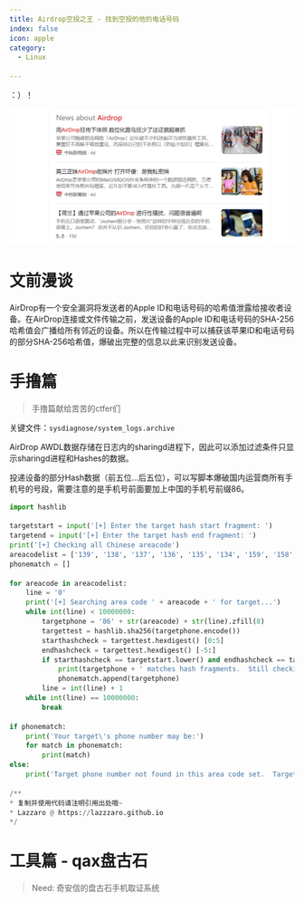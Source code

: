 ```yaml
---
title: Airdrop空投之王 - 找到空投的他的电话号码
index: false
icon: apple
category:
  - Linux

---
```




：）！

![image-20221230002534704](assets/image-20221230002534704.png)

# 文前漫谈

AirDrop有一个安全漏洞将发送者的Apple ID和电话号码的哈希值泄露给接收者设备。在AirDrop连接或文件传输之前，发送设备的Apple ID和电话号码的SHA-256哈希值会广播给所有邻近的设备。所以在传输过程中可以捕获该苹果ID和电话号码的部分SHA-256哈希值，爆破出完整的信息以此来识别发送设备。



# 手撸篇

> 手撸篇献给苦苦的ctfer们



关键文件：`sysdiagnose/system_logs.archive`

AirDrop AWDL数据存储在日志内的sharingd进程下，因此可以添加过滤条件只显示sharingd进程和Hashes的数据。

投递设备的部分Hash数据（前五位…后五位），可以写脚本爆破国内运营商所有手机号的号段，需要注意的是手机号前面要加上中国的手机号前缀86。

```python
import hashlib

targetstart = input('[+] Enter the target hash start fragment: ')
targetend = input('[+] Enter the target hash end fragment: ')
print('[+] Checking all Chinese areacode')
areacodelist = ['139', '138', '137', '136', '135', '134', '159', '158', '157','150','151', '152', '188', '187', '182', '183', '184', '178']
phonematch = []

for areacode in areacodelist:
    line = '0'
    print('[+] Searching area code ' + areacode + ' for target...')
    while int(line) < 10000000:
        targetphone = '86' + str(areacode) + str(line).zfill(8)
        targettest = hashlib.sha256(targetphone.encode())
        starthashcheck = targettest.hexdigest() [0:5]
        endhashcheck = targettest.hexdigest() [-5:]
        if starthashcheck == targetstart.lower() and endhashcheck == targetend.lower():
            print(targetphone + ' matches hash fragments.  Still checking...')
            phonematch.append(targetphone)
        line = int(line) + 1
    while int(line) == 10000000:
        break
            
if phonematch:
    print('Your target\'s phone number may be:')
    for match in phonematch:
        print(match)
else:
    print('Target phone number not found in this area code set.  Target phone may use another country code.')

/**
* 复制并使用代码请注明引用出处哦~
* Lazzaro @ https://lazzzaro.github.io
*/
```





# 工具篇  - qax盘古石

> Need: 奇安信的盘古石手机取证系统









